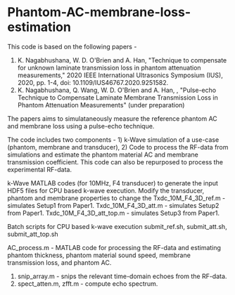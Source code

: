 # Phantom-AC-membrane-loss-estimation

This code is based on the following papers -  
1) K. Nagabhushana, W. D. O'Brien and A. Han, "Technique to compensate for unknown laminate transmission loss in phantom attenuation measurements," 2020 IEEE International Ultrasonics Symposium (IUS), 2020, pp. 1-4, doi: 10.1109/IUS46767.2020.9251582.
2) K. Nagabhushana, Q. Wang, W. D. O'Brien and A. Han, , "Pulse-echo Technique to Compensate Laminate Membrane Transmission Loss in Phantom Attenuation Measurements" (under preparation)

The papers aims to simulataneously measure the reference phantom AC and membrane loss using a pulse-echo technique. 

The code includes two components - 1) k-Wave simulation of a use-case (phantom, membrane and transducer), 2) Code to process the RF-data from simulations and estimate the phantom material AC and membrane transmission coefficient. This code can also be repurposed to process the experimental RF-data. 

k-Wave MATLAB codes (for 10MHz, F4 transducer) to generate the input HDF5 files for CPU based k-wave execution. Modify the transducer, phantom and membrane properties to change the 
Txdc_10M_F4_3D_ref.m - simulates Setup1 from Paper1.
Txdc_10M_F4_3D_att.m - simulates Setup2 from Paper1.
Txdc_10M_F4_3D_att_top.m - simulates Setup3 from Paper1.

Batch scripts for CPU based k-wave execution
submit_ref.sh, submit_att.sh, submit_att_top.sh

AC_process.m - MATLAB code for processing the RF-data and estimating phantom thickness, phantom material sound speed, membrane transmission loss, and phantom AC. 
  <functions> 
  1. snip_array.m - snips the relevant time-domain echoes from the RF-data. 
  2. spect_atten.m, zfft.m - compute echo spectrum. 

  

